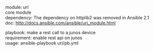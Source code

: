 module: uri   
core module  
dependency: The dependency on httplib2 was removed in Ansible 2.1  
doc: http://docs.ansible.com/ansible/uri_module.html  

playbook: make a rest call to a junos device  
requirement: enable rest api on junos  
usage: ansible-playbook uri/pb.yml



